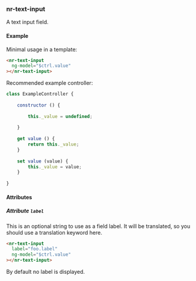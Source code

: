 
### nr-text-input

A text input field.

#### Example 

Minimal usage in a template:

```html
<nr-text-input
  ng-model="$ctrl.value"
></nr-text-input>
``` 

Recommended example controller:

```js
class ExampleController {
   
    constructor () {
        
        this._value = undefined;
        
    }
    
    get value () {
        return this._value;
    }
    
    set value (value) {
        this._value = value;        
    }
    
}
``` 

#### Attributes

##### Attribute `label`

This is an optional string to use as a field label. It will be translated, so you should use a translation keyword here.

```html
<nr-text-input
  label="foo.label"
  ng-model="$ctrl.value"
></nr-text-input>
``` 

By default no label is displayed.

